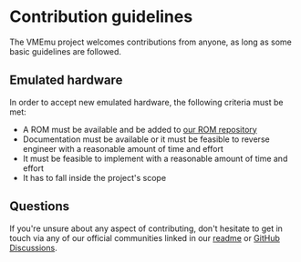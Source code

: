 # Contribution guidelines
The VMEmu project welcomes contributions from anyone, as long as some basic guidelines are followed.

## Emulated hardware
In order to accept new emulated hardware, the following criteria must be met:

* A ROM must be available and be added to [our ROM repository](https://github.com/VMEmu/roms)
* Documentation must be available or it must be feasible to reverse engineer with a reasonable amount of time and effort
* It must be feasible to implement with a reasonable amount of time and effort
* It has to fall inside the project's scope

## Questions
If you're unsure about any aspect of contributing, don't hesitate to get in touch via any of our official communities linked in our [readme](README.md#community) or [GitHub Discussions](https://github.com/VMEmu/VMEmu/discussions).
